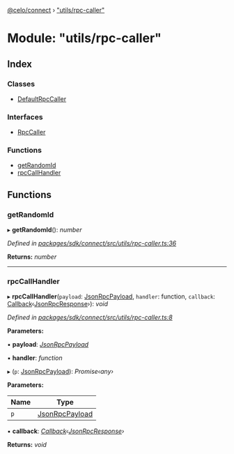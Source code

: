 [@celo/connect](../README.md) › ["utils/rpc-caller"](_utils_rpc_caller_.md)

# Module: "utils/rpc-caller"

## Index

### Classes

* [DefaultRpcCaller](../classes/_utils_rpc_caller_.defaultrpccaller.md)

### Interfaces

* [RpcCaller](../interfaces/_utils_rpc_caller_.rpccaller.md)

### Functions

* [getRandomId](_utils_rpc_caller_.md#getrandomid)
* [rpcCallHandler](_utils_rpc_caller_.md#rpccallhandler)

## Functions

###  getRandomId

▸ **getRandomId**(): *number*

*Defined in [packages/sdk/connect/src/utils/rpc-caller.ts:36](https://github.com/celo-org/celo-monorepo/blob/master/packages/sdk/connect/src/utils/rpc-caller.ts#L36)*

**Returns:** *number*

___

###  rpcCallHandler

▸ **rpcCallHandler**(`payload`: [JsonRpcPayload](../interfaces/_types_.jsonrpcpayload.md), `handler`: function, `callback`: [Callback](_types_.md#callback)‹[JsonRpcResponse](../interfaces/_types_.jsonrpcresponse.md)›): *void*

*Defined in [packages/sdk/connect/src/utils/rpc-caller.ts:8](https://github.com/celo-org/celo-monorepo/blob/master/packages/sdk/connect/src/utils/rpc-caller.ts#L8)*

**Parameters:**

▪ **payload**: *[JsonRpcPayload](../interfaces/_types_.jsonrpcpayload.md)*

▪ **handler**: *function*

▸ (`p`: [JsonRpcPayload](../interfaces/_types_.jsonrpcpayload.md)): *Promise‹any›*

**Parameters:**

Name | Type |
------ | ------ |
`p` | [JsonRpcPayload](../interfaces/_types_.jsonrpcpayload.md) |

▪ **callback**: *[Callback](_types_.md#callback)‹[JsonRpcResponse](../interfaces/_types_.jsonrpcresponse.md)›*

**Returns:** *void*
